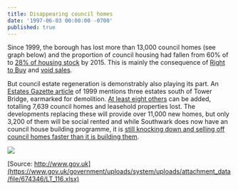```yaml
---
title: Disappearing council homes
date: '1997-06-03 00:00:00 -0700'
published: true
---
```




Since 1999, the borough has lost more than 13,000 council homes (see graph below) and the proportion of council housing had fallen from 60% of to [28% of housing stock](https://www.southwark.gov.uk/assets/attach/2683/Southwark_Housing_Key_Stats_October_v2_2015.pdf) by 2015. This is mainly the consequence of [Right to Buy](https://assets.publishing.service.gov.uk/government/uploads/system/uploads/attachment_data/file/759390/LT_685.xlsx) and [void sales](https://assets.publishing.service.gov.uk/government/uploads/system/uploads/attachment_data/file/561232/LT_648.xlsx).

But council estate regeneration is demonstrably also playing its part. An [Estates Gazette article](http://heygate.github.io/img/EstatesGazette.pdf) of 1999 mentions three estates south of Tower Bridge, earmarked for demolition. [At least eight others](http://35percent.org/the-southwark-clearances) can be added, totalling 7,639 council homes and leasehold properties lost. The developments replacing these will provide over 11,000 new homes, but only 3,200 of them will be social rented and while Southwark does now have an council house building programme, it is [still knocking down and selling off council homes faster than it is building them](http://35percent.org/the-southwark-clearances).

![](http://35percent.org/img/clearanceschart.png)

[Source: http://www.gov.uk](https://www.gov.uk/government/uploads/system/uploads/attachment_data/file/674346/LT_116.xlsx)
